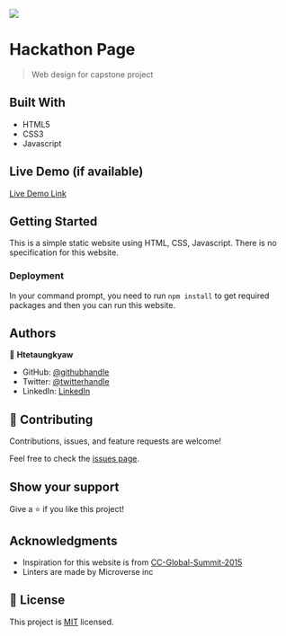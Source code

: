 ![](https://img.shields.io/badge/Microverse-blueviolet)

# Hackathon Page

> Web design for capstone project


## Built With

- HTML5
- CSS3
- Javascript

## Live Demo (if available)

[Live Demo Link](https://htetaungkyaw71.github.io/Hackathon-Page)


## Getting Started

This is a simple static website using HTML, CSS, Javascript. There is no specification for this website.


### Deployment
In your command prompt, you need to run `npm install` to get required packages and then you can run this website.



## Authors

👤 **Htetaungkyaw**

- GitHub: [@githubhandle](https://github.com/Htetaungkyaw71)
- Twitter: [@twitterhandle](https://twitter.com/htetaun91907337)
- LinkedIn: [LinkedIn](https://www.linkedin.com/in/htet-aung-kyaw-9a77271a7/)

## 🤝 Contributing

Contributions, issues, and feature requests are welcome!

Feel free to check the [issues page](https://github.com/Htetaungkyaw71/Conference-Page/issues).

## Show your support

Give a ⭐️ if you like this project!

## Acknowledgments

- Inspiration for this website is from [CC-Global-Summit-2015](https://www.behance.net/gallery/29845175/CC-Global-Summit-2015)
- Linters are made by Microverse inc

## 📝 License

This project is [MIT](./LICENSE) licensed.
